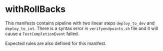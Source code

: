 # withRollBacks
This manifests contains pipeline with two linear steps `deploy_to_dev` and `deploy_to_int`. There is a syntax error in `verifyendpoints.sh` file and it will cause a `TestCompletionEvent` failed.

Expected rules are also defined for this manifest.


